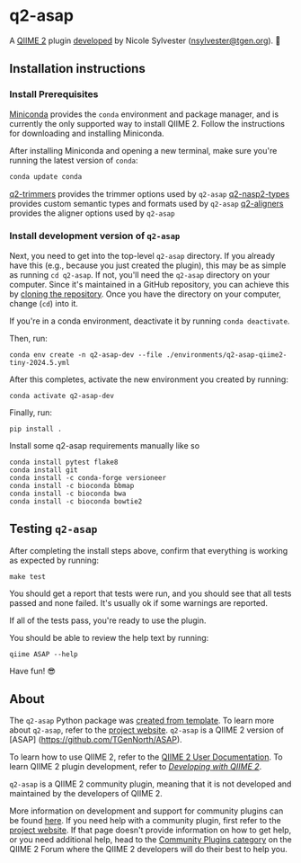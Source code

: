 # q2-asap

A [QIIME 2](https://qiime2.org) plugin [developed](https://develop.qiime2.org) by Nicole Sylvester (nsylvester@tgen.org). 🔌

## Installation instructions

### Install Prerequisites

[Miniconda](https://conda.io/miniconda.html) provides the `conda` environment and package manager, and is currently the only supported way to install QIIME 2.
Follow the instructions for downloading and installing Miniconda.

After installing Miniconda and opening a new terminal, make sure you're running the latest version of `conda`:

```bash
conda update conda
```

[q2-trimmers](https://github.com/TGenNorth/q2-trimmers) provides the trimmer options used by `q2-asap` 
[q2-nasp2-types](https://github.com/TGenNorth/q2-nasp2-types) provides custom semantic types and formats used by `q2-asap`
[q2-aligners](https://github.com/TGenNorth/q2-aligners) provides the aligner options used by `q2-asap`

###  Install development version of `q2-asap`

Next, you need to get into the top-level `q2-asap` directory.
If you already have this (e.g., because you just created the plugin), this may be as simple as running `cd q2-asap`.
If not, you'll need the `q2-asap` directory on your computer.
Since it's maintained in a GitHub repository, you can achieve this by [cloning the repository](https://docs.github.com/en/repositories/creating-and-managing-repositories/cloning-a-repository).
Once you have the directory on your computer, change (`cd`) into it.

If you're in a conda environment, deactivate it by running `conda deactivate`.


Then, run:

```shell
conda env create -n q2-asap-dev --file ./environments/q2-asap-qiime2-tiny-2024.5.yml
```

After this completes, activate the new environment you created by running:

```shell
conda activate q2-asap-dev
```

Finally, run:

```shell
pip install .
```

Install some q2-asap requirements manually like so
```shell
conda install pytest flake8
conda install git
conda install -c conda-forge versioneer
conda install -c bioconda bbmap
conda install -c bioconda bwa
conda install -c bioconda bowtie2
```

## Testing `q2-asap`

After completing the install steps above, confirm that everything is working as expected by running:

```shell
make test
```

You should get a report that tests were run, and you should see that all tests passed and none failed.
It's usually ok if some warnings are reported.

If all of the tests pass, you're ready to use the plugin.

You should be able to review the help text by running:

```shell
qiime ASAP --help
```

Have fun! 😎

## About

The `q2-asap` Python package was [created from template](https://develop.qiime2.org/en/latest/plugins/tutorials/create-from-template.html).
To learn more about `q2-asap`, refer to the [project website](https://example.com).
`q2-asap` is a QIIME 2 version of [ASAP] (https://github.com/TGenNorth/ASAP).

To learn how to use QIIME 2, refer to the [QIIME 2 User Documentation](https://docs.qiime2.org).
To learn QIIME 2 plugin development, refer to [*Developing with QIIME 2*](https://develop.qiime2.org).

`q2-asap` is a QIIME 2 community plugin, meaning that it is not developed and maintained by the developers of QIIME 2.

More information on development and support for community plugins can be found [here](https://library.qiime2.org).
If you need help with a community plugin, first refer to the [project website](https://example.com).
If that page doesn't provide information on how to get help, or you need additional help, head to the [Community Plugins category](https://forum.qiime2.org/c/community-contributions/community-plugins/14) on the QIIME 2 Forum where the QIIME 2 developers will do their best to help you.
